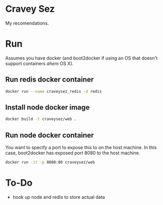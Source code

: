 # Cravey Sez

My recomendations.

# Run

Assumes you have docker (and boot2docker if using an OS that doesn't support containers *ahem* OS X).

## Run redis docker container

```sh
docker run --name craveysez_redis -d redis
```

## Install node docker image

```sh
docker build -t craveysez/web .
```
## Run node docker container

You want to specify a port to expose this to on the host machine. In this case, boot2docker has exposed port 8080 to the host machine.

```sh
docker run -it -p 8080:80 craveysez/web
```


# To-Do

- hook up node and redis to store actual data
